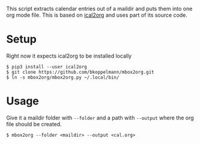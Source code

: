 This script extracts calendar entries out of a maildir and puts them into one org mode file.
This is based on [ical2org](https://github.com/asoroa/ical2org.py) and uses part of its source code.

# Setup
Right now it expects ical2org to be installed locally
```
$ pip3 install --user ical2org
$ git clone https://github.com/bkoppelmann/mbox2org.git
$ ln -s mbox2org/mbox2org.py ~/.local/bin/
```

# Usage
Give it a maildir folder with `--folder` and a path with `--output` where the org file should be created.
```
$ mbox2org --folder <maildir> --output <cal.org>
```
